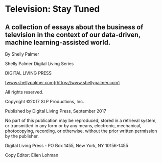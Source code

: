 # Television: Stay Tuned

## A collection of essays about the business of television in the context of our data-driven, machine learning-assisted world.

By Shelly Palmer

Shelly Palmer Digital Living Series

DIGITAL LIVING PRESS

[www.shellypalmer.com](https://www.shellypalmer.com)

All rights reserved.

Copyright ©2017 SLP Productions, Inc.

Published by Digital Living Press, September 2017

No part of this publication may be reproduced, stored in a retrieval system, or transmitted in any form or by any means, electronic, mechanical, photocopying, recording, or otherwise, without the prior written permission by the publisher.

Digital Living Press - PO Box 1455, New York, NY 10156-1455

Copy Editor: Ellen Lohman